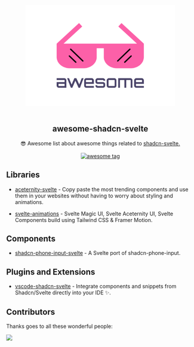 <p align="center">
  <br>
  <img width="400" src="https://raw.githubusercontent.com/MosheRivkin/awesome-shadcn-svelte/95842e6ba15f90a6f019b5c7dbc114cbf8ba7f49/assets/logo.svg" alt="logo of awesome-shadcn-svelte repository">
  <br>
  <br>
</p>

<h2 align='center'>awesome-shadcn-svelte</h2>

<p align='center'>
😎 Awesome list about awesome things related to  <a href='https://ui.shadcn.com/' target="_blank">shadcn-svelte.</a>
<br><br>

<a href='https://github.com/MosheRivkin/awesome-shadcn-svelte/' target="_blank">
<img src='https://cdn.rawgit.com/sindresorhus/awesome/d7305f38d29fed78fa85652e3a63e154dd8e8829/media/badge.svg' alt='awesome tag'>
</a>

## Libraries

- [aceternity-svelte](https://aceternity.sveltekit.io) - Copy paste the most trending components and use them in your websites without having to worry about styling and animations.

- [svelte-animations](https://github.com/SikandarJODD/svelte-animations) - Svelte Magic UI, Svelte Aceternity UI, Svelte Components build using Tailwind CSS & Framer Motion.

## Components

- [shadcn-phone-input-svelte](https://github.com/ieedan/shadcn-phone-input-svelte) - A Svelte port of shadcn-phone-input.

## Plugins and Extensions

- [vscode-shadcn-svelte](https://marketplace.visualstudio.com/items?itemName=Selemondev.vscode-shadcn-svelte) - Integrate components and snippets from Shadcn/Svelte directly into your IDE ✨.

<!-- ## Blocks -->

<!-- ## Templates -->

<!-- ## Lists -->

## Contributors

Thanks goes to all these wonderful people:

<a href="https://github.com/MosheRivkin/awesome-shadcn-svelte/graphs/contributors">
  <img src="https://contrib.rocks/image?repo=MosheRivkin/awesome-shadcn-svelte" />
</a>
